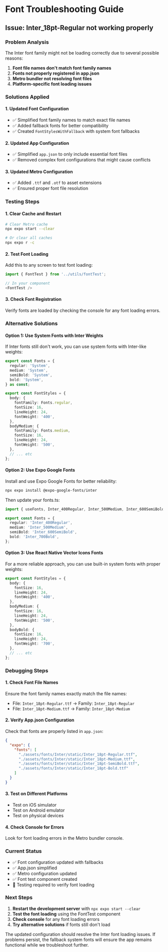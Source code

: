 # Font Troubleshooting Guide

## Issue: Inter_18pt-Regular not working properly

### Problem Analysis
The Inter font family might not be loading correctly due to several possible reasons:

1. **Font file names don't match font family names**
2. **Fonts not properly registered in app.json**
3. **Metro bundler not resolving font files**
4. **Platform-specific font loading issues**

### Solutions Applied

#### 1. Updated Font Configuration
- ✅ Simplified font family names to match exact file names
- ✅ Added fallback fonts for better compatibility
- ✅ Created `FontStylesWithFallback` with system font fallbacks

#### 2. Updated App Configuration
- ✅ Simplified `app.json` to only include essential font files
- ✅ Removed complex font configurations that might cause conflicts

#### 3. Updated Metro Configuration
- ✅ Added `.ttf` and `.otf` to asset extensions
- ✅ Ensured proper font file resolution

### Testing Steps

#### 1. Clear Cache and Restart
```bash
# Clear Metro cache
npx expo start --clear

# Or clear all caches
npx expo r -c
```

#### 2. Test Font Loading
Add this to any screen to test font loading:

```typescript
import { FontTest } from '../utils/fontTest';

// In your component
<FontTest />
```

#### 3. Check Font Registration
Verify fonts are loaded by checking the console for any font loading errors.

### Alternative Solutions

#### Option 1: Use System Fonts with Inter Weights
If Inter fonts still don't work, you can use system fonts with Inter-like weights:

```typescript
export const Fonts = {
  regular: 'System',
  medium: 'System',
  semiBold: 'System',
  bold: 'System',
} as const;

export const FontStyles = {
  body: {
    fontFamily: Fonts.regular,
    fontSize: 16,
    lineHeight: 24,
    fontWeight: '400',
  },
  bodyMedium: {
    fontFamily: Fonts.medium,
    fontSize: 16,
    lineHeight: 24,
    fontWeight: '500',
  },
  // ... etc
};
```

#### Option 2: Use Expo Google Fonts
Install and use Expo Google Fonts for better reliability:

```bash
npx expo install @expo-google-fonts/inter
```

Then update your fonts.ts:

```typescript
import { useFonts, Inter_400Regular, Inter_500Medium, Inter_600SemiBold, Inter_700Bold } from '@expo-google-fonts/inter';

export const Fonts = {
  regular: 'Inter_400Regular',
  medium: 'Inter_500Medium',
  semiBold: 'Inter_600SemiBold',
  bold: 'Inter_700Bold',
};
```

#### Option 3: Use React Native Vector Icons Fonts
For a more reliable approach, you can use built-in system fonts with proper weights:

```typescript
export const FontStyles = {
  body: {
    fontSize: 16,
    lineHeight: 24,
    fontWeight: '400',
  },
  bodyMedium: {
    fontSize: 16,
    lineHeight: 24,
    fontWeight: '500',
  },
  bodyBold: {
    fontSize: 16,
    lineHeight: 24,
    fontWeight: '700',
  },
  // ... etc
};
```

### Debugging Steps

#### 1. Check Font File Names
Ensure the font family names exactly match the file names:
- File: `Inter_18pt-Regular.ttf` → Family: `Inter_18pt-Regular`
- File: `Inter_18pt-Medium.ttf` → Family: `Inter_18pt-Medium`

#### 2. Verify App.json Configuration
Check that fonts are properly listed in `app.json`:

```json
{
  "expo": {
    "fonts": [
      "./assets/fonts/Inter/static/Inter_18pt-Regular.ttf",
      "./assets/fonts/Inter/static/Inter_18pt-Medium.ttf",
      "./assets/fonts/Inter/static/Inter_18pt-SemiBold.ttf",
      "./assets/fonts/Inter/static/Inter_18pt-Bold.ttf"
    ]
  }
}
```

#### 3. Test on Different Platforms
- Test on iOS simulator
- Test on Android emulator
- Test on physical devices

#### 4. Check Console for Errors
Look for font loading errors in the Metro bundler console.

### Current Status
- ✅ Font configuration updated with fallbacks
- ✅ App.json simplified
- ✅ Metro configuration updated
- ✅ Font test component created
- 🔄 Testing required to verify font loading

### Next Steps
1. **Restart the development server** with `npx expo start --clear`
2. **Test the font loading** using the FontTest component
3. **Check console** for any font loading errors
4. **Try alternative solutions** if fonts still don't load

The updated configuration should resolve the Inter font loading issues. If problems persist, the fallback system fonts will ensure the app remains functional while we troubleshoot further.
